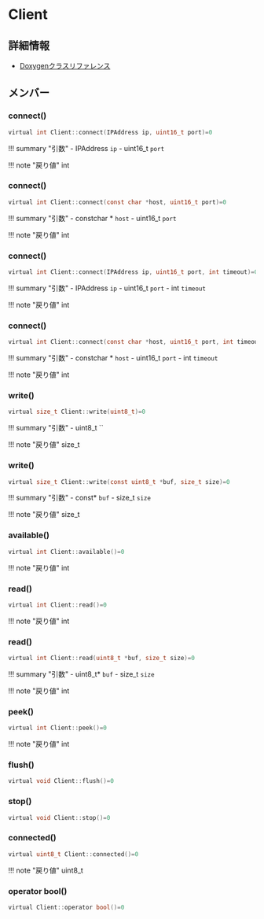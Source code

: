 # Client



## 詳細情報

- [Doxygenクラスリファレンス](https://lang-ship.com/reference/ESP32/1.0.2/class_client.html)

## メンバー

### connect()



```c
virtual int Client::connect(IPAddress ip, uint16_t port)=0
```

!!! summary "引数"
	- IPAddress `ip` 
	- uint16_t `port` 

!!! note "戻り値"
	int



### connect()



```c
virtual int Client::connect(const char *host, uint16_t port)=0
```

!!! summary "引数"
	- constchar * `host` 
	- uint16_t `port` 

!!! note "戻り値"
	int



### connect()



```c
virtual int Client::connect(IPAddress ip, uint16_t port, int timeout)=0
```

!!! summary "引数"
	- IPAddress `ip` 
	- uint16_t `port` 
	- int `timeout` 

!!! note "戻り値"
	int



### connect()



```c
virtual int Client::connect(const char *host, uint16_t port, int timeout)=0
```

!!! summary "引数"
	- constchar * `host` 
	- uint16_t `port` 
	- int `timeout` 

!!! note "戻り値"
	int



### write()



```c
virtual size_t Client::write(uint8_t)=0
```

!!! summary "引数"
	- uint8_t `` 

!!! note "戻り値"
	size_t



### write()



```c
virtual size_t Client::write(const uint8_t *buf, size_t size)=0
```

!!! summary "引数"
	- const* `buf` 
	- size_t `size` 

!!! note "戻り値"
	size_t



### available()



```c
virtual int Client::available()=0
```

!!! note "戻り値"
	int



### read()



```c
virtual int Client::read()=0
```

!!! note "戻り値"
	int



### read()



```c
virtual int Client::read(uint8_t *buf, size_t size)=0
```

!!! summary "引数"
	- uint8_t* `buf` 
	- size_t `size` 

!!! note "戻り値"
	int



### peek()



```c
virtual int Client::peek()=0
```

!!! note "戻り値"
	int



### flush()



```c
virtual void Client::flush()=0
```



### stop()



```c
virtual void Client::stop()=0
```



### connected()



```c
virtual uint8_t Client::connected()=0
```

!!! note "戻り値"
	uint8_t



### operator bool()



```c
virtual Client::operator bool()=0
```



